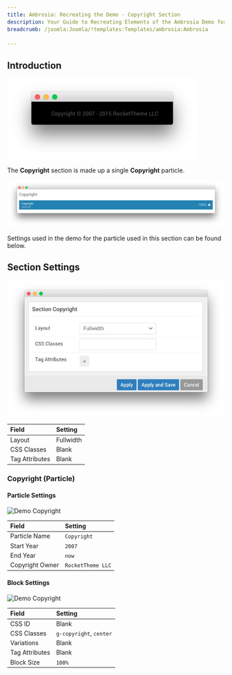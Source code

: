 ```yaml
---
title: Ambrosia: Recreating the Demo - Copyright Section
description: Your Guide to Recreating Elements of the Ambrosia Demo for Joomla
breadcrumb: /joomla:Joomla/!templates:Templates/ambrosia:Ambrosia

---
```


## Introduction

![](assets/demo_copyright.png)

The **Copyright** section is made up a single **Copyright** particle.

![](assets/home_copyright.jpeg)

Settings used in the demo for the particle used in this section can be found below.

## Section Settings

![](assets/demo_copyright_settings.jpeg)

| Field          | Setting   |
| :-----         | :-----    |
| Layout         | Fullwidth |
| CSS Classes    | Blank     |
| Tag Attributes | Blank     |

### Copyright (Particle)

#### Particle Settings

![Demo Copyright](demo_copyright_1.jpeg)

| Field           | Setting           |
| :-----          | :-----            |
| Particle Name   | `Copyright`       |
| Start Year      | `2007`            |
| End Year        | `now`             |
| Copyright Owner | `RocketTheme LLC` |

#### Block Settings

![Demo Copyright](demo_copyright_2.jpeg)

| Field          | Setting                 |
| :-----         | :-----                  |
| CSS ID         | Blank                   |
| CSS Classes    | `g-copyright`, `center` |
| Variations     | Blank                   |
| Tag Attributes | Blank                   |
| Block Size     | `100%`                  |
